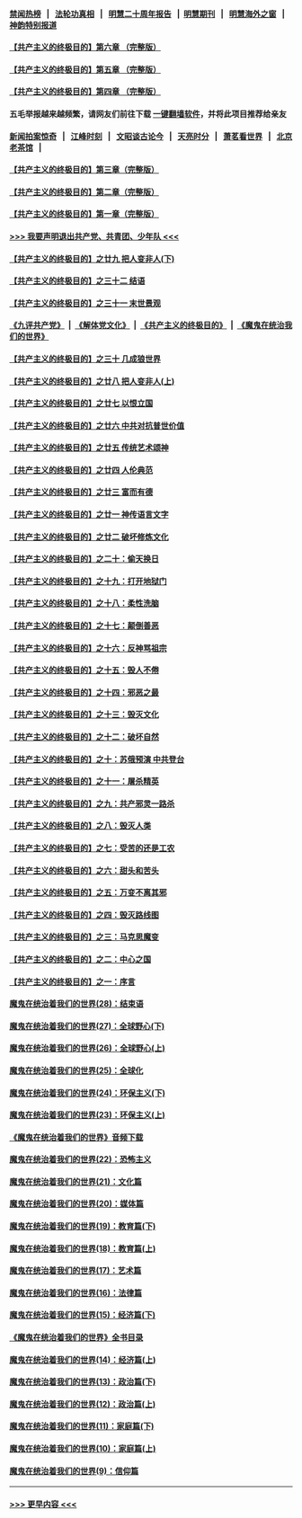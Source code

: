 #### [禁闻热榜](热点新闻.md?=0)  &nbsp;&nbsp;|&nbsp;&nbsp; [法轮功真相](https://github.com/gfw-breaker/truth/blob/master/README.md?=0) &nbsp;&nbsp;|&nbsp;&nbsp; [明慧二十周年报告](https://github.com/gfw-breaker/mh-reports/blob/master/README.md?=0) &nbsp;&nbsp;|&nbsp;&nbsp;[明慧期刊](https://github.com/gfw-breaker/mh-qikan) &nbsp;&nbsp;|&nbsp;&nbsp; [明慧海外之窗](https://github.com/gfw-breaker/mh-news/blob/master/README.md?=0) &nbsp;&nbsp;|&nbsp;&nbsp; [神韵特别报道](https://github.com/gfw-breaker/mh-news/blob/master/shenyun.md?=0)
#### [【共产主义的终极目的】第六章 （完整版）](../pages/nsc422/n11428913.md?t=03130802) 
#### [【共产主义的终极目的】第五章 （完整版）](../pages/nsc422/n11428912.md?t=03130802) 
#### [【共产主义的终极目的】第四章 （完整版）](../pages/nsc422/n11428907.md?t=03130802) 
#### 五毛举报越来越频繁，请网友们前往下载 [一键翻墙软件](https://github.com/gfw-breaker/ssr-accounts)，并将此项目推荐给亲友
#### [新闻拍案惊奇](https://github.com/gfw-breaker/banned-news/blob/master/pages/link4.md) &nbsp;&nbsp;|&nbsp;&nbsp; [江峰时刻](https://github.com/gfw-breaker/banned-news/blob/master/pages/link4.md) &nbsp;&nbsp;|&nbsp;&nbsp; [文昭谈古论今](https://github.com/gfw-breaker/banned-news/blob/master/pages/link4.md) &nbsp;&nbsp;|&nbsp;&nbsp; [天亮时分](https://github.com/gfw-breaker/banned-news/blob/master/pages/link4.md) &nbsp;&nbsp;|&nbsp;&nbsp; [萧茗看世界](https://github.com/gfw-breaker/banned-news/blob/master/pages/link4.md) &nbsp;&nbsp;|&nbsp;&nbsp; [北京老茶馆](https://github.com/gfw-breaker/banned-news/blob/master/pages/link4.md) &nbsp;&nbsp;|&nbsp;&nbsp; 
#### [【共产主义的终极目的】第三章（完整版）](../pages/nsc422/n11428848.md?t=03130802) 
#### [【共产主义的终极目的】第二章（完整版）](../pages/nsc422/n11428831.md?t=03130802) 
#### [【共产主义的终极目的】第一章（完整版）](../pages/nsc422/n11417651.md?t=03130802) 
#### [>>> 我要声明退出共产党、共青团、少年队 <<<](https://github.com/begood0513/goodnews/blob/master/quit/letter.md) 
#### [【共产主义的终极目的】之廿九 把人变非人(下)](../pages/nsc422/n11344140.md?t=03130802) 
#### [【共产主义的终极目的】之三十二 结语](../pages/nsc422/n11360535.md?t=03130802) 
#### [【共产主义的终极目的】之三十一 末世景观](../pages/nsc422/n11351129.md?t=03130802) 
#### [《九评共产党》](https://github.com/begood0513/9ping.md/blob/master/README.md) &nbsp;|&nbsp; [《解体党文化》](../../../../jtdwh.md/blob/master/README.md)  &nbsp;|&nbsp; [《共产主义的终极目的》](../../../../gczydzjmd.md/blob/master/README.md) &nbsp;|&nbsp; [《魔鬼在统治我们的世界》](../../../../mgztzwmdsj.md/blob/master/README.md) 
#### [【共产主义的终极目的】之三十 几成狼世界](../pages/nsc422/n11348280.md?t=03130802) 
#### [【共产主义的终极目的】之廿八 把人变非人(上)](../pages/nsc422/n11340492.md?t=03130802) 
#### [【共产主义的终极目的】之廿七 以恨立国](../pages/nsc422/n11336944.md?t=03130802) 
#### [【共产主义的终极目的】之廿六 中共对抗普世价值](../pages/nsc422/n11324785.md?t=03130802) 
#### [【共产主义的终极目的】之廿五 传统艺术颂神](../pages/nsc422/n11296396.md?t=03130802) 
#### [【共产主义的终极目的】之廿四 人伦典范](../pages/nsc422/n11296397.md?t=03130802) 
#### [【共产主义的终极目的】之廿三 富而有德](../pages/nsc422/n11283598.md?t=03130802) 
#### [【共产主义的终极目的】之廿一 神传语言文字](../pages/nsc422/n11263265.md?t=03130802) 
#### [【共产主义的终极目的】之廿二 破坏修炼文化](../pages/nsc422/n11245728.md?t=03130802) 
#### [【共产主义的终极目的】之二十：偷天换日](../pages/nsc422/n11238846.md?t=03130802) 
#### [【共产主义的终极目的】之十九：打开地狱门](../pages/nsc422/n11206376.md?t=03130802) 
#### [【共产主义的终极目的】之十八：柔性洗脑](../pages/nsc422/n11199994.md?t=03130802) 
#### [【共产主义的终极目的】之十七：颠倒善恶](../pages/nsc422/n11179782.md?t=03130802) 
#### [【共产主义的终极目的】之十六：反神骂祖宗](../pages/nsc422/n11166798.md?t=03130802) 
#### [【共产主义的终极目的】之十五：毁人不倦](../pages/nsc422/n11166792.md?t=03130802) 
#### [【共产主义的终极目的】之十四：邪恶之最](../pages/nsc422/n11150249.md?t=03130802) 
#### [【共产主义的终极目的】之十三：毁灭文化](../pages/nsc422/n11135227.md?t=03130802) 
#### [【共产主义的终极目的】之十二：破坏自然](../pages/nsc422/n11135214.md?t=03130802) 
#### [【共产主义的终极目的】之十：苏俄预演 中共登台](../pages/nsc422/n11118424.md?t=03130802) 
#### [【共产主义的终极目的】之十一：屠杀精英](../pages/nsc422/n11118442.md?t=03130802) 
#### [【共产主义的终极目的】之九：共产邪灵一路杀](../pages/nsc422/n11114139.md?t=03130802) 
#### [【共产主义的终极目的】之八：毁灭人类](../pages/nsc422/n11108503.md?t=03130802) 
#### [【共产主义的终极目的】之七：受苦的还是工农](../pages/nsc422/n11101809.md?t=03130802) 
#### [【共产主义的终极目的】之六：甜头和苦头](../pages/nsc422/n11096971.md?t=03130802) 
#### [【共产主义的终极目的】之五：万变不离其邪](../pages/nsc422/n11091285.md?t=03130802) 
#### [【共产主义的终极目的】之四：毁灭路线图](../pages/nsc422/n11086284.md?t=03130802) 
#### [【共产主义的终极目的】之三：马克思魔变](../pages/nsc422/n11061941.md?t=03130802) 
#### [【共产主义的终极目的】之二：中心之国](../pages/nsc422/n11047728.md?t=03130802) 
#### [【共产主义的终极目的】之一：序言](../pages/nsc422/n11086077.md?t=03130802) 
#### [魔鬼在统治着我们的世界(28)：结束语](../pages/nsc422/n10936246.md?t=03130802) 
#### [魔鬼在统治着我们的世界(27)：全球野心(下)](../pages/nsc422/n10928319.md?t=03130802) 
#### [魔鬼在统治着我们的世界(26)：全球野心(上)](../pages/nsc422/n10900318.md?t=03130802) 
#### [魔鬼在统治着我们的世界(25)：全球化](../pages/nsc422/n10788205.md?t=03130802) 
#### [魔鬼在统治着我们的世界(24)：环保主义(下)](../pages/nsc422/n10695307.md?t=03130802) 
#### [魔鬼在统治着我们的世界(23)：环保主义(上)](../pages/nsc422/n10688613.md?t=03130802) 
#### [《魔鬼在统治着我们的世界》音频下载](../pages/nsc422/n10635553.md?t=03130802) 
#### [魔鬼在统治着我们的世界(22)：恐怖主义](../pages/nsc422/n10614727.md?t=03130802) 
#### [魔鬼在统治着我们的世界(21)：文化篇](../pages/nsc422/n10597706.md?t=03130802) 
#### [魔鬼在统治着我们的世界(20)：媒体篇](../pages/nsc422/n10586579.md?t=03130802) 
#### [魔鬼在统治着我们的世界(19)：教育篇(下)](../pages/nsc422/n10564808.md?t=03130802) 
#### [魔鬼在统治着我们的世界(18)：教育篇(上)](../pages/nsc422/n10526970.md?t=03130802) 
#### [魔鬼在统治着我们的世界(17)：艺术篇](../pages/nsc422/n10499093.md?t=03130802) 
#### [魔鬼在统治着我们的世界(16)：法律篇](../pages/nsc422/n10485969.md?t=03130802) 
#### [魔鬼在统治着我们的世界(15)：经济篇(下)](../pages/nsc422/n10469975.md?t=03130802) 
#### [《魔鬼在统治着我们的世界》全书目录](../pages/nsc422/n10464261.md?t=03130802) 
#### [魔鬼在统治着我们的世界(14)：经济篇(上)](../pages/nsc422/n10457370.md?t=03130802) 
#### [魔鬼在统治着我们的世界(13)：政治篇(下)](../pages/nsc422/n10448270.md?t=03130802) 
#### [魔鬼在统治着我们的世界(12)：政治篇(上)](../pages/nsc422/n10444576.md?t=03130802) 
#### [魔鬼在统治着我们的世界(11)：家庭篇(下)](../pages/nsc422/n10440961.md?t=03130802) 
#### [魔鬼在统治着我们的世界(10)：家庭篇(上)](../pages/nsc422/n10435448.md?t=03130802) 
#### [魔鬼在统治着我们的世界(9)：信仰篇](../pages/nsc422/n10432159.md?t=03130802) 

----
#### [ >>> 更早内容 <<< ](../indexes/nsc422-earlier.md)
